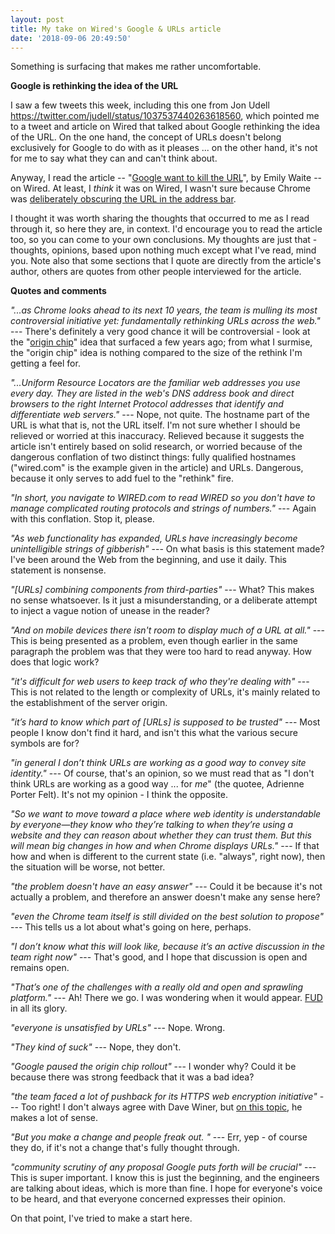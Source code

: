 ```yaml
---
layout: post
title: My take on Wired's Google & URLs article
date: '2018-09-06 20:49:50'
---
```


Something is surfacing that makes me rather uncomfortable. 

**Google is rethinking the idea of the URL**

I saw a few tweets this week, including this one from Jon Udell https://twitter.com/judell/status/1037537440263618560, which pointed me to a tweet and article on Wired that talked about Google rethinking the idea of the URL. On the one hand, the concept of URLs doesn't belong exclusively for Google to do with as it pleases ... on the other hand, it's not for me to say what they can and can't think about. 

Anyway, I read the article -- "[Google want to kill the URL](https://www.wired.com/story/google-wants-to-kill-the-url/)", by Emily Waite -- on Wired. At least, I *think* it was on Wired, I wasn't sure because Chrome was [deliberately obscuring the URL in the address bar](https://twitter.com/qmacro/status/1037684084066136064). 

I thought it was worth sharing the thoughts that occurred to me as I read through it, so here they are, in context. I'd encourage you to read the article too, so you can come to your own conclusions. My thoughts are just that - thoughts, opinions, based upon nothing much except what I've read, mind you. Note also that some sections that I quote are directly from the article's author, others are quotes from other people interviewed for the article.

**Quotes and comments**

_"...as Chrome looks ahead to its next 10 years, the team is mulling its most controversial initiative yet: fundamentally rethinking URLs across the web."_ --- There's definitely a very good chance it will be controversial - look at the "[origin chip](https://www.google.co.uk/search?q=google+origin+chip&oq=google+origin+chip&aqs=chrome..69i57j69i64.1962j0j7&sourceid=chrome&ie=UTF-8)" idea that surfaced a few years ago; from what I surmise, the "origin chip" idea is nothing compared to the size of the rethink I'm getting a feel for. 

_"...Uniform Resource Locators are the familiar web addresses you use every day. They are listed in the web's DNS address book and direct browsers to the right Internet Protocol addresses that identify and differentiate web servers."_ --- Nope, not quite. The hostname part of the URL is what that is, not the URL itself. I'm not sure whether I should be relieved or worried at this inaccuracy. Relieved because it suggests the article isn't entirely based on solid research, or worried because of the dangerous conflation of two distinct things: fully qualified hostnames ("wired.com" is the example given in the article) and URLs. Dangerous, because it only serves to add fuel to the "rethink" fire.

_"In short, you navigate to WIRED.com to read WIRED so you don't have to manage complicated routing protocols and strings of numbers."_ --- Again with this conflation. Stop it, please.

_"As web functionality has expanded, URLs have increasingly become unintelligible strings of gibberish"_ --- On what basis is this statement made? I've been around the Web from the beginning, and use it daily. This statement is nonsense. 

_"[URLs] combining components from third-parties"_ ---  What? This makes no sense whatsoever. Is it just a misunderstanding, or a deliberate attempt to inject a vague notion of unease in the reader?

_"And on mobile devices there isn't room to display much of a URL at all."_ --- This is being presented as a problem, even though earlier in the same paragraph the problem was that they were too hard to read anyway. How does that logic work? 

_"it's difficult for web users to keep track of who they're dealing with"_ --- This is not related to the length or complexity of URLs, it's mainly related to the establishment of the server origin. 

_"it’s hard to know which part of [URLs] is supposed to be trusted"_ --- Most people I know don't find it hard, and isn't this what the various secure symbols are for? 

_"in general I don’t think URLs are working as a good way to convey site identity."_ --- Of course, that's an opinion, so we must read that as "I don't think URLs are working as a good way ... for *me*" (the quotee, Adrienne Porter Felt). It's not my opinion - I think the opposite.

_"So we want to move toward a place where web identity is understandable by everyone—they know who they’re talking to when they’re using a website and they can reason about whether they can trust them. But this will mean big changes in how and when Chrome displays URLs."_ --- If that how and when is different to the current state (i.e. "always", right now), then the situation will be worse, not better.

_"the problem doesn't have an easy answer"_ --- Could it be because it's not actually a problem, and therefore an answer doesn't make any sense here? 

_"even the Chrome team itself is still divided on the best solution to propose"_ --- This tells us a lot about what's going on here, perhaps.

_"I don’t know what this will look like, because it’s an active discussion in the team right now"_ --- That's good, and I hope that discussion is open and remains open.

_"That’s one of the challenges with a really old and open and sprawling platform."_ --- Ah! There we go. I was wondering when it would appear. [FUD](https://en.wikipedia.org/wiki/Fear,_uncertainty_and_doubt) in all its glory.

_"everyone is unsatisfied by URLs"_ --- Nope. Wrong.

_"They kind of suck"_ --- Nope, they don't.

_"Google paused the origin chip rollout"_ --- I wonder why? Could it be because there was strong feedback that it was a bad idea? 

_"the team faced a lot of pushback for its HTTPS web encryption initiative"_ --- Too right! I don't always agree with Dave Winer, but [on this topic](http://this.how/googleAndHttp/), he makes a lot of sense. 

_"But you make a change and people freak out. "_ --- Err, yep - of course they do, if it's not a change that's fully thought through.

_"community scrutiny of any proposal Google puts forth will be crucial"_ --- This is super important. I know this is just the beginning, and the engineers are talking about ideas, which is more than fine. I hope for everyone's voice to be heard, and that everyone concerned expresses their opinion. 

On that point, I've tried to make a start here.
